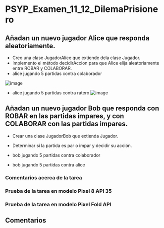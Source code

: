 # PSYP_Examen_11_12_DilemaPrisionero

## Añadan un nuevo jugador Alice que responda aleatoriamente.

* Creo una clase JugadorAlice que extiende dela clase Jugador.
* Implemento el método decidirAccion para que Alice elija aleatoriamente entre ROBAR y COLABORAR.
* alice jugando 5 partidas contra colaborador
  
![image](https://github.com/user-attachments/assets/8471f62f-1b62-4fc9-a711-c3e233024a53)

* alice jugando 5 partidas contra ratero
![image](https://github.com/user-attachments/assets/ad7e7056-5aa7-447b-b314-0f32fd40fbb7)

## Añadan un nuevo jugador Bob que responda con ROBAR en las partidas impares, y con COLABORAR con las partidas impares.

* Crear una clase JugadorBob que extienda Jugador.
* Determinar si la partida es par o impar y decidir su acción.
  
* bob jugando 5 partidas contra colaborador



* bob jugando 5 partidas contra alice

    

### Comentarios acerca de la tarea



### Prueba de la tarea en modelo Pixel 8 API 35



### Prueba de la tarea en modelo Pixel Fold API 


## Comentarios


